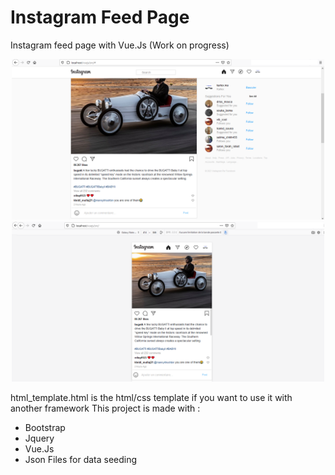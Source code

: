 # Instagram Feed Page
Instagram feed page with Vue.Js (Work on progress)
<p align="center">
  <img src="https://github.com/MohKamal/instagram-feed-page/blob/main/sreen-shot.png" width="500" alt="desktop screen">
  <img src="https://github.com/MohKamal/instagram-feed-page/blob/main/screen-shot-1.png" width="500" alt="mobile screen">
</p>

html_template.html is the html/css template if you want to use it with another framework
This project is made with : 
- Bootstrap
- Jquery
- Vue.Js
- Json Files for data seeding

